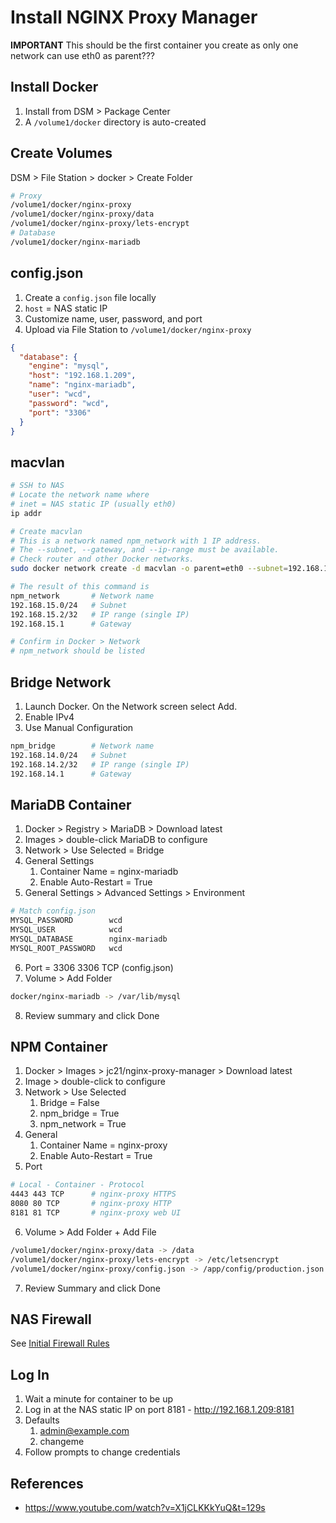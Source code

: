 # Install NGINX Proxy Manager

**IMPORTANT** This should be the first container you create as only one network can use eth0 as parent???


## Install Docker

1. Install from DSM > Package Center
2. A `/volume1/docker` directory is auto-created


## Create Volumes

DSM > File Station > docker > Create Folder

```bash
# Proxy
/volume1/docker/nginx-proxy
/volume1/docker/nginx-proxy/data
/volume1/docker/nginx-proxy/lets-encrypt
# Database
/volume1/docker/nginx-mariadb
```

## config.json

1. Create a `config.json` file locally
2. `host` = NAS static IP
3. Customize name, user, password, and port
4. Upload via File Station to `/volume1/docker/nginx-proxy`

```json
{
  "database": {
    "engine": "mysql",
    "host": "192.168.1.209",
    "name": "nginx-mariadb",
    "user": "wcd",
    "password": "wcd",
    "port": "3306"
  }
}
```

## macvlan 

```bash
# SSH to NAS
# Locate the network name where
# inet = NAS static IP (usually eth0)
ip addr

# Create macvlan
# This is a network named npm_network with 1 IP address.
# The --subnet, --gateway, and --ip-range must be available.
# Check router and other Docker networks.
sudo docker network create -d macvlan -o parent=eth0 --subnet=192.168.15.0/24 --gateway=192.168.15.1 --ip-range=192.168.15.2/32 npm_network

# The result of this command is
npm_network       # Network name
192.168.15.0/24   # Subnet
192.168.15.2/32   # IP range (single IP)
192.168.15.1      # Gateway

# Confirm in Docker > Network
# npm_network should be listed
```

## Bridge Network

1. Launch Docker. On the Network screen select Add.
2. Enable IPv4
3. Use Manual Configuration

```bash
npm_bridge        # Network name
192.168.14.0/24   # Subnet
192.168.14.2/32   # IP range (single IP)
192.168.14.1      # Gateway
```

## MariaDB Container

1. Docker > Registry > MariaDB > Download latest
2. Images > double-click MariaDB to configure
3. Network > Use Selected = Bridge
4. General Settings
   1. Container Name = nginx-mariadb
   2. Enable Auto-Restart = True
5. General Settings > Advanced Settings > Environment
   
```bash
# Match config.json
MYSQL_PASSWORD        wcd
MYSQL_USER            wcd
MYSQL_DATABASE        nginx-mariadb
MYSQL_ROOT_PASSWORD   wcd
```
6. Port = 3306 3306 TCP (config.json)
7. Volume > Add Folder

```bash
docker/nginx-mariadb -> /var/lib/mysql
```
8. Review summary and click Done


## NPM Container

1. Docker > Images > jc21/nginx-proxy-manager > Download latest
2. Image > double-click to configure
3. Network > Use Selected
   1. Bridge = False
   2. npm_bridge = True
   3. npm_network = True
4. General 
   1. Container Name = nginx-proxy
   2. Enable Auto-Restart = True
5. Port
   
```bash
# Local - Container - Protocol
4443 443 TCP      # nginx-proxy HTTPS
8080 80 TCP       # nginx-proxy HTTP
8181 81 TCP       # nginx-proxy web UI
```
6. Volume > Add Folder + Add File
   
```bash
/volume1/docker/nginx-proxy/data -> /data
/volume1/docker/nginx-proxy/lets-encrypt -> /etc/letsencrypt
/volume1/docker/nginx-proxy/config.json -> /app/config/production.json
```
7.  Review Summary and click Done


## NAS Firewall

See [Initial Firewall Rules](network.md/#initial-firewall-rules)


## Log In

1. Wait a minute for container to be up
2. Log in at the NAS static IP on port 8181 - http://192.168.1.209:8181
3. Defaults 
   1. admin@example.com
   2. changeme
4. Follow prompts to change credentials


## References

* https://www.youtube.com/watch?v=X1jCLKKkYuQ&t=129s

